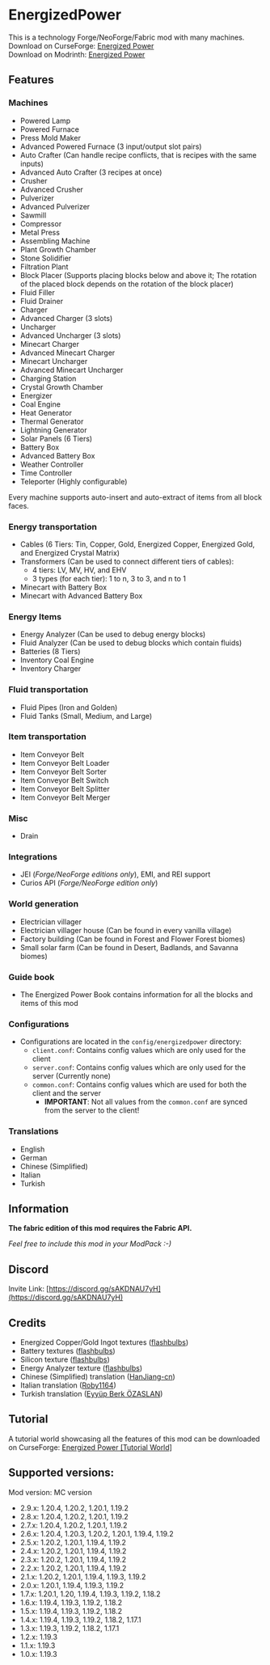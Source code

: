 # EnergizedPower
This is a technology Forge/NeoForge/Fabric mod with many machines.<br>
Download on CurseForge: [Energized Power](https://www.curseforge.com/minecraft/mc-mods/energized-power)<br>
Download on Modrinth: [Energized Power](https://modrinth.com/mod/energized-power)

## Features

### Machines

- Powered Lamp
- Powered Furnace
- Press Mold Maker
- Advanced Powered Furnace (3 input/output slot pairs)
- Auto Crafter (Can handle recipe conflicts, that is recipes with the same inputs)
- Advanced Auto Crafter (3 recipes at once)
- Crusher
- Advanced Crusher
- Pulverizer
- Advanced Pulverizer
- Sawmill
- Compressor
- Metal Press
- Assembling Machine
- Plant Growth Chamber
- Stone Solidifier
- Filtration Plant
- Block Placer (Supports placing blocks below and above it; The rotation of the placed block depends on the rotation of the block placer)
- Fluid Filler
- Fluid Drainer
- Charger
- Advanced Charger (3 slots)
- Uncharger
- Advanced Uncharger (3 slots)
- Minecart Charger
- Advanced Minecart Charger
- Minecart Uncharger
- Advanced Minecart Uncharger
- Charging Station
- Crystal Growth Chamber
- Energizer
- Coal Engine
- Heat Generator
- Thermal Generator
- Lightning Generator
- Solar Panels (6 Tiers)
- Battery Box
- Advanced Battery Box
- Weather Controller
- Time Controller
- Teleporter (Highly configurable)

Every machine supports auto-insert and auto-extract of items from all block faces.

### Energy transportation

- Cables (6 Tiers: Tin, Copper, Gold, Energized Copper, Energized Gold, and Energized Crystal Matrix)
- Transformers (Can be used to connect different tiers of cables):
  - 4 tiers: LV, MV, HV, and EHV
  - 3 types (for each tier): 1 to n, 3 to 3, and n to 1
- Minecart with Battery Box
- Minecart with Advanced Battery Box

### Energy Items

- Energy Analyzer (Can be used to debug energy blocks)
- Fluid Analyzer (Can be used to debug blocks which contain fluids)
- Batteries (8 Tiers)
- Inventory Coal Engine
- Inventory Charger

### Fluid transportation

- Fluid Pipes (Iron and Golden)
- Fluid Tanks (Small, Medium, and Large)

### Item transportation

- Item Conveyor Belt
- Item Conveyor Belt Loader
- Item Conveyor Belt Sorter
- Item Conveyor Belt Switch
- Item Conveyor Belt Splitter
- Item Conveyor Belt Merger

### Misc

- Drain

### Integrations

- JEI (*Forge/NeoForge editions only*), EMI, and REI support
- Curios API (*Forge/NeoForge edition only*)

### World generation

- Electrician villager
- Electrician villager house (Can be found in every vanilla village)
- Factory building (Can be found in Forest and Flower Forest biomes)
- Small solar farm (Can be found in Desert, Badlands, and Savanna biomes)

### Guide book

- The Energized Power Book contains information for all the blocks and items of this mod

### Configurations

- Configurations are located in the `config/energizedpower` directory:
  - `client.conf`: Contains config values which are only used for the client
  - `server.conf`: Contains config values which are only used for the server (Currently none)
  - `common.conf`: Contains config values which are used for both the client and the server
    - **IMPORTANT**: Not all values from the `common.conf` are synced from the server to the client!

### Translations

- English
- German
- Chinese (Simplified)
- Italian
- Turkish

## Information

**The fabric edition of this mod requires the Fabric API.**

*Feel free to include this mod in your ModPack :-)*

## Discord

Invite Link: [https://discord.gg/sAKDNAU7yH](https://discord.gg/sAKDNAU7yH)

## Credits

- Energized Copper/Gold Ingot textures ([flashbulbs](https://github.com/flashbulbs))
- Battery textures ([flashbulbs](https://github.com/flashbulbs))
- Silicon texture ([flashbulbs](https://github.com/flashbulbs))
- Energy Analyzer texture ([flashbulbs](https://github.com/flashbulbs))
- Chinese (Simplified) translation ([HanJiang-cn](https://github.com/HanJiang-cn))
- Italian translation ([Roby1164](https://github.com/Roby1164))
- Turkish translation ([Eyyüp Berk ÖZASLAN](https://github.com/EyyupBerkOZASLAN))

## Tutorial
A tutorial world showcasing all the features of this mod can be downloaded on CurseForge: [Energized Power [Tutorial World]](https://www.curseforge.com/minecraft/worlds/energized-power-tutorial-world)

## Supported versions:
Mod version: MC version
- 2.9.x: 1.20.4, 1.20.2, 1.20.1, 1.19.2
- 2.8.x: 1.20.4, 1.20.2, 1.20.1, 1.19.2
- 2.7.x: 1.20.4, 1.20.2, 1.20.1, 1.19.2
- 2.6.x: 1.20.4, 1.20.3, 1.20.2, 1.20.1, 1.19.4, 1.19.2
- 2.5.x: 1.20.2, 1.20.1, 1.19.4, 1.19.2
- 2.4.x: 1.20.2, 1.20.1, 1.19.4, 1.19.2
- 2.3.x: 1.20.2, 1.20.1, 1.19.4, 1.19.2
- 2.2.x: 1.20.2, 1.20.1, 1.19.4, 1.19.2
- 2.1.x: 1.20.2, 1.20.1, 1.19.4, 1.19.3, 1.19.2
- 2.0.x: 1.20.1, 1.19.4, 1.19.3, 1.19.2
- 1.7.x: 1.20.1, 1.20, 1.19.4, 1.19.3, 1.19.2, 1.18.2
- 1.6.x: 1.19.4, 1.19.3, 1.19.2, 1.18.2
- 1.5.x: 1.19.4, 1.19.3, 1.19.2, 1.18.2
- 1.4.x: 1.19.4, 1.19.3, 1.19.2, 1.18.2, 1.17.1
- 1.3.x: 1.19.3, 1.19.2, 1.18.2, 1.17.1
- 1.2.x: 1.19.3
- 1.1.x: 1.19.3
- 1.0.x: 1.19.3
